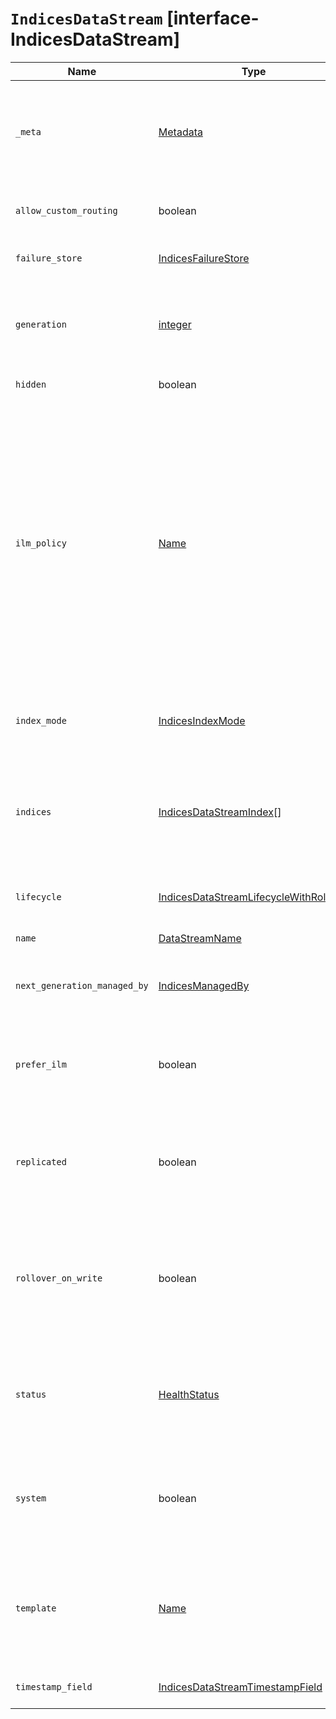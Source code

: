 # `IndicesDataStream` [interface-IndicesDataStream]

| Name | Type | Description |
| - | - | - |
| `_meta` | [Metadata](./Metadata.md) | Custom metadata for the stream, copied from the `_meta` object of the stream’s matching index template. If empty, the response omits this property. |
| `allow_custom_routing` | boolean | If `true`, the data stream allows custom routing on write request. |
| `failure_store` | [IndicesFailureStore](./IndicesFailureStore.md) | Information about failure store backing indices |
| `generation` | [integer](./integer.md) | Current generation for the data stream. This number acts as a cumulative count of the stream’s rollovers, starting at 1. |
| `hidden` | boolean | If `true`, the data stream is hidden. |
| `ilm_policy` | [Name](./Name.md) | Name of the current ILM lifecycle policy in the stream’s matching index template. This lifecycle policy is set in the `index.lifecycle.name` setting. If the template does not include a lifecycle policy, this property is not included in the response. NOTE: A data stream’s backing indices may be assigned different lifecycle policies. To retrieve the lifecycle policy for individual backing indices, use the get index settings API. |
| `index_mode` | [IndicesIndexMode](./IndicesIndexMode.md) | The index mode for the data stream that will be used for newly created backing indices. |
| `indices` | [IndicesDataStreamIndex](./IndicesDataStreamIndex.md)[] | Array of objects containing information about the data stream’s backing indices. The last item in this array contains information about the stream’s current write index. |
| `lifecycle` | [IndicesDataStreamLifecycleWithRollover](./IndicesDataStreamLifecycleWithRollover.md) | Contains the configuration for the data stream lifecycle of this data stream. |
| `name` | [DataStreamName](./DataStreamName.md) | Name of the data stream. |
| `next_generation_managed_by` | [IndicesManagedBy](./IndicesManagedBy.md) | Name of the lifecycle system that'll manage the next generation of the data stream. |
| `prefer_ilm` | boolean | Indicates if ILM should take precedence over DSL in case both are configured to managed this data stream. |
| `replicated` | boolean | If `true`, the data stream is created and managed by cross-cluster replication and the local cluster can not write into this data stream or change its mappings. |
| `rollover_on_write` | boolean | If `true`, the next write to this data stream will trigger a rollover first and the document will be indexed in the new backing index. If the rollover fails the indexing request will fail too. |
| `status` | [HealthStatus](./HealthStatus.md) | Health status of the data stream. This health status is based on the state of the primary and replica shards of the stream’s backing indices. |
| `system` | boolean | If `true`, the data stream is created and managed by an Elastic stack component and cannot be modified through normal user interaction. |
| `template` | [Name](./Name.md) | Name of the index template used to create the data stream’s backing indices. The template’s index pattern must match the name of this data stream. |
| `timestamp_field` | [IndicesDataStreamTimestampField](./IndicesDataStreamTimestampField.md) | Information about the `@timestamp` field in the data stream. |
